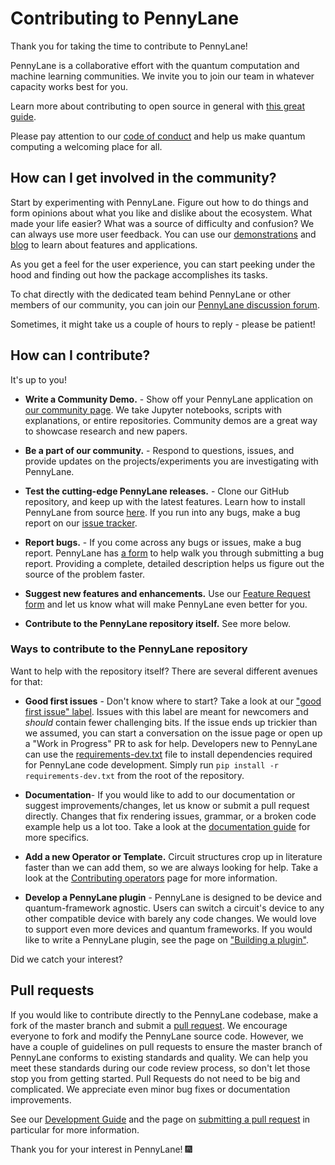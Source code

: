 # Contributing to PennyLane

Thank you for taking the time to contribute to PennyLane!

PennyLane is a collaborative effort with the quantum computation and machine learning communities.
We invite you to join our team in whatever capacity works best for you.

Learn more about contributing to open source in general with
[this great guide](https://opensource.guide/how-to-contribute/).

Please pay attention to our
[code of conduct](https://github.com/PennyLaneAI/pennylane/blob/master/.github/CODE_OF_CONDUCT.md)
and help us make quantum computing a welcoming place for all.

## How can I get involved in the community?

Start by experimenting with PennyLane.  Figure out how to do things and form opinions about what you
like and dislike about the ecosystem.  What made your life easier? What was a source of
difficulty and confusion? We can always use more user feedback. You can use our
[demonstrations](https://pennylane.ai/qml/demonstrations.html) and
[blog](https://pennylane.ai/blog/) to learn about features and applications.

As you get a feel for the user experience, you can start peeking under the hood and finding out how
the package accomplishes its tasks.

To chat directly with the dedicated team behind PennyLane or other members of our community, you
can join our [PennyLane discussion forum](https://discuss.pennylane.ai).

Sometimes, it might take us a couple of hours to reply - please be patient!

## How can I contribute?

It's up to you!

* **Write a Community Demo.** - Show off your PennyLane application on
  [our community page](https://pennylane.ai/qml/demos_community.html). We take Jupyter notebooks,
  scripts with explanations, or entire repositories.  Community demos are a great way to showcase
  research and new papers.

* **Be a part of our community.** - Respond to questions, issues, and
  provide updates on the projects/experiments you are investigating with PennyLane.

* **Test the cutting-edge PennyLane releases.** - Clone our GitHub repository, and keep up with
  the latest features. Learn how to install PennyLane from source
  [here](https://pennylane.ai/install.html?version=preview). If you run into any bugs, make a bug
  report on our [issue tracker](https://github.com/XanaduAI/pennylane/issues).

* **Report bugs.** - If you come across any bugs or issues, make a bug report. PennyLane has
  [a form](https://github.com/PennyLaneAI/pennylane/issues/new?assignees=&labels=bug+%3Abug%3A&template=bug_report.yml&title=%5BBUG%5D)
  to help walk you through submitting a bug report.  Providing a complete, detailed description
  helps us figure out the source of the problem faster.

* **Suggest new features and enhancements.** Use our
  [Feature Request form](https://github.com/PennyLaneAI/pennylane/issues/new?assignees=&labels=enhancement+%3Asparkles%3A&template=feature_request.yml)
  and let us know what will make PennyLane even better for you.

* **Contribute to the PennyLane repository itself.** See more below.

### Ways to contribute to the PennyLane repository

Want to help with the repository itself?  There are several different avenues for that:

* **Good first issues** - Don't know where to start? Take a look at our
  ["good first issue" label](https://github.com/PennyLaneAI/pennylane/contribute).  Issues with
  this label are meant for newcomers and *should* contain fewer challenging bits.  If the issue
  ends up trickier than we assumed, you can start a conversation on the issue page or open up a
  "Work in Progress" PR to ask for help. Developers new to PennyLane can use the [requirements-dev.txt](https://github.com/PennyLaneAI/pennylane/requirements-dev.txt) file to install dependencies required for PennyLane code development. Simply run `pip install -r requirements-dev.txt` from the root of the repository.

* **Documentation**- If you would like to add to our documentation or suggest
  improvements/changes, let us know or submit a pull request directly. Changes that fix rendering
  issues, grammar, or a broken code example help us a lot too. Take a look at the
  [documentation guide](https://pennylane.readthedocs.io/en/stable/development/guide/documentation.html)
  for more specifics.

* **Add a new Operator or Template.** Circuit structures crop up in literature faster than we can
add them, so we are always looking for help. Take a look at the
[Contributing operators](https://pennylane.readthedocs.io/en/stable/development/adding_operators.html)
page for more information.

* **Develop a PennyLane plugin** - PennyLane is designed to be device and quantum-framework
  agnostic. Users can switch a circuit's device to any other compatible device with barely any code
  changes. We would love to support even more devices and quantum frameworks. If you would like to
  write a PennyLane plugin, see the page on
  ["Building a plugin"](https://pennylane.readthedocs.io/en/stable/development/plugins.html).

Did we catch your interest?

## Pull requests

If you would like to contribute directly to the PennyLane codebase, make a fork of the master
branch and submit a [pull request](https://help.github.com/articles/about-pull-requests). We
encourage everyone to fork and modify the PennyLane source code. However, we have a couple of
guidelines on pull requests to ensure the master branch of PennyLane conforms to existing standards
and quality. We can help you meet these standards during our code review process, so don't let
those stop you from getting started. Pull Requests do not need to be big and complicated.  We
appreciate even minor bug fixes or documentation improvements.

See our [Development Guide](https://pennylane.readthedocs.io/en/stable/development/guide.html)
and the page on 
[submitting a pull request](https://pennylane.readthedocs.io/en/stable/development/guide/pullrequests.html)
in particular for more information.

Thank you for your interest in PennyLane! 🎆

